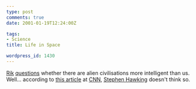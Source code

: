 ```yaml
---
type: post
comments: true
date: 2001-01-19T12:24:00Z

tags:
- Science
title: Life in Space

wordpress_id: 1430
---
```


[Rik](http://www.mememachine.net/) [questions](http://www.mememachine.net/blog.html#1901) whether there are alien civilisations more intelligent than us. Well… according to [this article](http://www.cnn.com/2001/ASIANOW/south/01/14/india.stephenhawking.ap/index.html) at [CNN](http://www.cnn.com), [Stephen Hawking](http://www.hawking.org.uk/) doesn't think so. 
